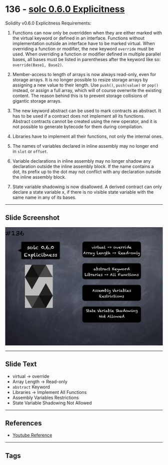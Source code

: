 # 136 - [solc 0.6.0 Explicitness](solc%200.6.0%20Explicitness.md)
Solidity v0.6.0 Explicitness Requirements:

1.  Functions can now only be overridden when they are either marked with the virtual keyword or defined in an interface. Functions without implementation outside an interface have to be marked virtual. When overriding a function or modifier, the new keyword `override` must be used. When overriding a function or modifier defined in multiple parallel bases, all bases must be listed in parentheses after the keyword like so: `override(Base1, Base2)`.
    
2.  Member-access to length of arrays is now always read-only, even for storage arrays. It is no longer possible to resize storage arrays by assigning a new value to their length. Use `push()`, `push(value)` or `pop()` instead, or assign a full array, which will of course overwrite the existing content. The reason behind this is to prevent storage collisions of gigantic storage arrays.
    
3.  The new keyword abstract can be used to mark contracts as abstract. It has to be used if a contract does not implement all its functions. Abstract contracts cannot be created using the new operator, and it is not possible to generate bytecode for them during compilation.
    
4.  Libraries have to implement all their functions, not only the internal ones.
    
5.  The names of variables declared in inline assembly may no longer end in `slot` or `offset`.
    
6.  Variable declarations in inline assembly may no longer shadow any declaration outside the inline assembly block. If the name contains a dot, its prefix up to the dot may not conflict with any declaration outside the inline assembly block.
    
7.  State variable shadowing is now disallowed. A derived contract can only declare a state variable x, if there is no visible state variable with the same name in any of its bases.

___
## Slide Screenshot
![136.png](../../images/3.%20Solidity%20201/136.png)
___
## Slide Text
- virtual -> override
- Array Length -> Read-only
- `abstract` Keyword
- Libraries -> Implement All Functions
- Assembly Variables Restrictions
- State Variable Shadowing Not Allowed
___
## References
- [Youtube Reference](https://youtu.be/TqMIbouwePE?t=1574)
___
## Tags